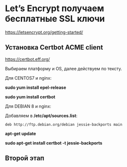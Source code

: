 # Let’s Encrypt получаем бесплатные SSL ключи

https://letsencrypt.org/getting-started/


##  Установка Certbot ACME client 

https://certbot.eff.org/

Выбираем платформу и OS, далее действуем по тексту.

Для CENTOS7 и nginx:

**sudo yum install epel-release**

**sudo yum install certbot**


Для DEBIAN 8 и nginx:

Добавляем в **/etc/apt/sources.list**:

```
deb http://ftp.debian.org/debian jessie-backports main
```

**apt-get update**

**sudo apt-get install certbot -t jessie-backports**


## Второй этап
